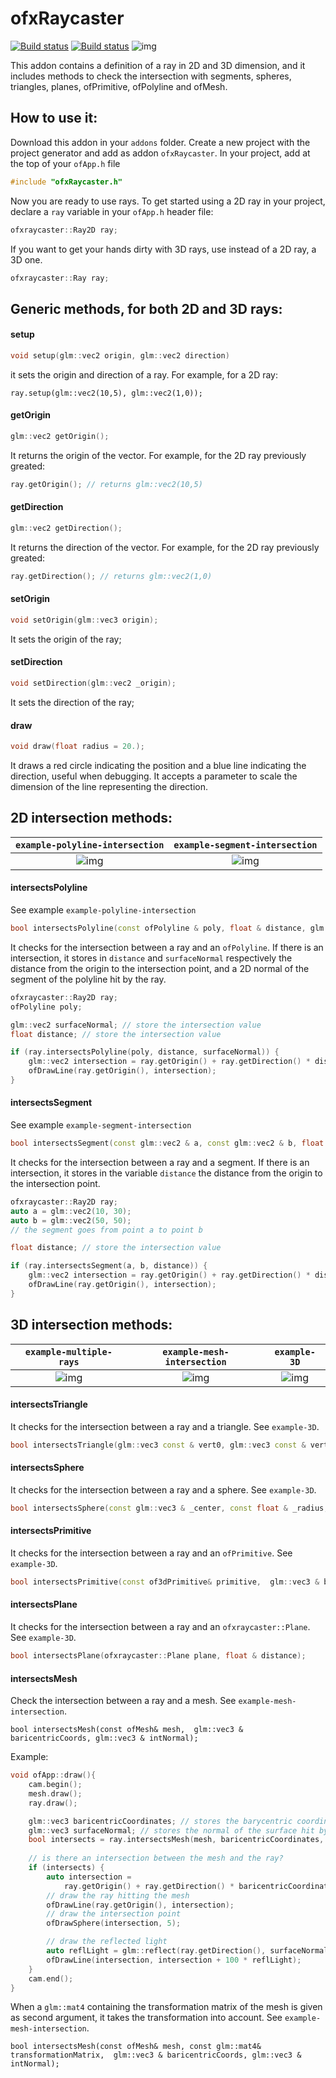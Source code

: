 # ofxRaycaster

[![Build status](https://travis-ci.org/edap/ofxRaycaster.svg?branch=master)](https://travis-ci.org/edap/ofxRaycaster)
[![Build status](https://ci.appveyor.com/api/projects/status/p7l03tb6m1ctxbju?svg=true)](https://ci.appveyor.com/project/edap/ofxraycaster)
![img](img/screenshot.png)


This addon contains a definition of a ray in 2D and 3D dimension, and it includes methods to check the intersection with segments, spheres, triangles, planes, ofPrimitive, ofPolyline and ofMesh.

## How to use it:
Download this addon in your `addons` folder. Create a new project with the project generator and add as addon `ofxRaycaster`.
In your project, add at the top of your `ofApp.h` file

```cpp
#include "ofxRaycaster.h"
```
Now you are ready to use rays. To get started using a 2D ray in your project, declare a `ray` variable in your `ofApp.h` header file:

```cpp
ofxraycaster::Ray2D ray;
```

If you want to get your hands dirty with 3D rays, use instead of a 2D ray, a 3D one.
```cpp
ofxraycaster::Ray ray;
```

## Generic methods, for both 2D and 3D rays:

#### setup

```cpp
void setup(glm::vec2 origin, glm::vec2 direction)
```
it sets the origin and direction of a ray. For example, for a 2D ray:

```
ray.setup(glm::vec2(10,5), glm::vec2(1,0));
```

#### getOrigin

```cpp
glm::vec2 getOrigin();
```
It returns the origin of the vector. For example, for the 2D ray previously greated:
```cpp
ray.getOrigin(); // returns glm::vec2(10,5)
```

#### getDirection

```cpp
glm::vec2 getDirection();
```
It returns the direction of the vector. For example, for the 2D ray previously greated:
```cpp
ray.getDirection(); // returns glm::vec2(1,0)
```

#### setOrigin

```cpp
void setOrigin(glm::vec3 origin);
```

It sets the origin of the ray;

#### setDirection

```cpp
void setDirection(glm::vec2 _origin);
```

It sets the direction of the ray;

#### draw

```cpp
void draw(float radius = 20.);
```

It draws a red circle indicating the position and a blue line indicating the direction, useful when debugging. It accepts a parameter to scale the dimension of the line representing the direction.


        

## 2D intersection methods:

| `example-polyline-intersection` | `example-segment-intersection`  |
|     :---:      |      :---:    |
|   ![img](img/polyline.gif )   | ![img](img/segment.gif )    | 


#### intersectsPolyline
See example `example-polyline-intersection`

```cpp
bool intersectsPolyline(const ofPolyline & poly, float & distance, glm::vec2& surfaceNormal);
```

It checks for the intersection between a ray and an `ofPolyline`. If there is an intersection, it stores in `distance` and `surfaceNormal` respectively the distance from the origin to the intersection point, and a 2D normal of the segment of the polyline hit by the ray.

```cpp
ofxraycaster::Ray2D ray;
ofPolyline poly;

glm::vec2 surfaceNormal; // store the intersection value
float distance; // store the intersection value

if (ray.intersectsPolyline(poly, distance, surfaceNormal)) {
    glm::vec2 intersection = ray.getOrigin() + ray.getDirection() * distance;
    ofDrawLine(ray.getOrigin(), intersection);
}
```

#### intersectsSegment
See example `example-segment-intersection`

```cpp
bool intersectsSegment(const glm::vec2 & a, const glm::vec2 & b, float & distance)
```

It checks for the intersection between a ray and a segment. If there is an intersection, it stores in the variable `distance` the distance from the origin to the intersection point.


```cpp
ofxraycaster::Ray2D ray;
auto a = glm::vec2(10, 30);
auto b = glm::vec2(50, 50);
// the segment goes from point a to point b

float distance; // store the intersection value

if (ray.intersectsSegment(a, b, distance)) {
    glm::vec2 intersection = ray.getOrigin() + ray.getDirection() * distance;
    ofDrawLine(ray.getOrigin(), intersection);
}
```

## 3D intersection methods:


| `example-multiple-rays` | `example-mesh-intersection` | `example-3D` |
| :---:         |     :---:      |          :---: |
| ![img](img/multiple-rays.gif )   | ![img](img/mesh-intersection.gif )     | ![img](img/3D.gif )    |



#### intersectsTriangle

It checks for the intersection between a ray and a triangle. See `example-3D`.

```cpp
bool intersectsTriangle(glm::vec3 const & vert0, glm::vec3 const & vert1, glm::vec3 const & vert2, glm::vec3 & baryPosition)
```


#### intersectsSphere

It checks for the intersection between a ray and a sphere. See `example-3D`.

```cpp
bool intersectsSphere(const glm::vec3 & _center, const float & _radius, glm::vec3& _position, glm::vec3 & _normal)
```

#### intersectsPrimitive

It checks for the intersection between a ray and an `ofPrimitive`. See `example-3D`.

```cpp
bool intersectsPrimitive(const of3dPrimitive& primitive,  glm::vec3 & baricentricCoords, glm::vec3 & intNormal)
```

#### intersectsPlane

It checks for the intersection between a ray and an `ofxraycaster::Plane`. See `example-3D`.

```cpp
bool intersectsPlane(ofxraycaster::Plane plane, float & distance);
```

#### intersectsMesh

Check the intersection between a ray and a mesh. See `example-mesh-intersection`.


```
bool intersectsMesh(const ofMesh& mesh,  glm::vec3 & baricentricCoords, glm::vec3 & intNormal);
```

Example:

```cpp
void ofApp::draw(){
    cam.begin();
    mesh.draw();
    ray.draw();

    glm::vec3 baricentricCoordinates; // stores the barycentric coordinate of the triangle hit by the ray.
    glm::vec3 surfaceNormal; // stores the normal of the surface hit by the ray.
    bool intersects = ray.intersectsMesh(mesh, baricentricCoordinates, surfaceNormal);
    
    // is there an intersection between the mesh and the ray?
    if (intersects) {
        auto intersection =
            ray.getOrigin() + ray.getDirection() * baricentricCoordinates.z;
        // draw the ray hitting the mesh
        ofDrawLine(ray.getOrigin(), intersection);
        // draw the intersection point
        ofDrawSphere(intersection, 5);

        // draw the reflected light
        auto reflLight = glm::reflect(ray.getDirection(), surfaceNormal);
        ofDrawLine(intersection, intersection + 100 * reflLight);
    }
    cam.end();
}
```

When a `glm::mat4` containing the transformation matrix of the mesh is given as second argument, it takes the transformation into account. See `example-mesh-intersection`.

```
bool intersectsMesh(const ofMesh& mesh, const glm::mat4& transformationMatrix,  glm::vec3 & baricentricCoords, glm::vec3 & intNormal);
```

                            
